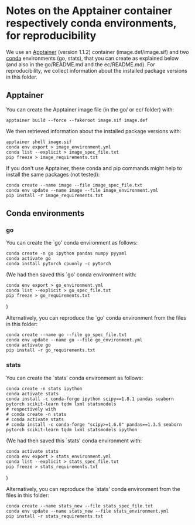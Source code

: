 # Notes on the Apptainer container respectively conda environments, for reproducibility

We use an [Apptainer](https://apptainer.org/) (version 1.1.2) container (image.def/image.sif) and two [conda](https://docs.conda.io/) environments (go, stats), that you can create as explained below (and also in the go/README.md and the ec/README.md). For reproducibility, we collect information about the installed package versions in this folder.


## Apptainer

You can create the Apptainer image file (in the go/ or ec/ folder) with:
```
apptainer build --force --fakeroot image.sif image.def
```

We then retrieved information about the installed package versions with:
```
apptainer shell image.sif
conda env export > image_environment.yml
conda list --explicit > image_spec_file.txt
pip freeze > image_requirements.txt
```

If you don't use Apptainer, these conda and pip commands might help to install the same packages (not tested):
```
conda create --name image --file image_spec_file.txt
conda env update --name image --file image_environment.yml
pip install -r image_requirements.txt
```

## Conda environments

### go 

You can create the `go' conda environment as follows:
```
conda create -n go ipython pandas numpy pyyaml
conda activate go
conda install pytorch cpuonly -c pytorch
```

(We had then saved this `go' conda environment with:
```
conda env export > go_environment.yml
conda list --explicit > go_spec_file.txt
pip freeze > go_requirements.txt
```
)

Alternatively, you can reproduce the `go' conda environment from the files in this folder:
```
conda create --name go --file go_spec_file.txt
conda env update --name go --file go_environment.yml
conda activate go
pip install -r go_requirements.txt
```


### stats 

You can create the `stats' conda environment as follows:
```
conda create -n stats ipython
conda activate stats
conda install -c conda-forge ipython scipy==1.8.1 pandas seaborn pytorch scikit-learn tqdm lxml statsmodels
# respectively with
# conda create -n stats
# conda activate stats
# conda install -c conda-forge "scipy>=1.6.0" pandas==1.3.5 seaborn pytorch scikit-learn tqdm lxml statsmodels ipython
```

(We had then saved this `stats' conda environment with:
```
conda activate stats
conda env export > stats_environment.yml
conda list --explicit > stats_spec_file.txt
pip freeze > stats_requirements.txt
```
)

Alternatively, you can reproduce the `stats' conda environment from the files in this folder:
```
conda create --name stats_new --file stats_spec_file.txt
conda env update --name stats_new --file stats_environment.yml
pip install -r stats_requirements.txt
```
